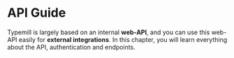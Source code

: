 # API Guide

Typemill is largely based on an internal **web-API**, and you can use this web-API easily for **external integrations**. In this chapter, you will learn everything about the API, authentication and endpoints.

